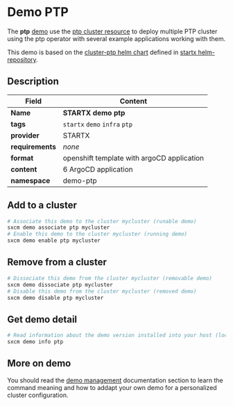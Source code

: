 # Demo PTP

The **ptp** [demo](../../5-demos) use the [ptp cluster resource](../../resources/ptp) to deploy multiple PTP cluster using the ptp operator with several example applications working with them.

This demo is based on the [cluster-ptp helm chart](https://helm-repository.readthedocs.io/en/latest/charts/cluster-ptp) defined in [startx helm-repository](https://helm-repository.readthedocs.io).

## Description

| Field            | Content                                    |
| ---------------- | ------------------------------------------ |
| **Name**         | **STARTX demo ptp**                        |
| **tags**         | `startx` `demo` `infra` `ptp`              |
| **provider**     | STARTX                                     |
| **requirements** | _none_                                     |
| **format**       | openshift template with argoCD application |
| **content**      | 6 ArgoCD application                       |
| **namespace**    | demo-ptp                                   |

## Add to a cluster

```bash
# Associate this demo to the cluster mycluster (runable demo)
sxcm demo associate ptp mycluster
# Enable this demo to the cluster mycluster (running demo)
sxcm demo enable ptp mycluster
```

## Remove from a cluster

```bash
# Dissociate this demo from the cluster mycluster (removable demo)
sxcm demo dissociate ptp mycluster
# Disable this demo from the cluster mycluster (removed demo)
sxcm demo disable ptp mycluster
```

## Get demo detail

```bash
# Read information about the demo version installed into your host (local)
sxcm demo info ptp
```

## More on demo

You should read the [demo management](../../5-demos) documentation section to learn the command
meaning and how to addapt your own demo for a personalized cluster configuration.
